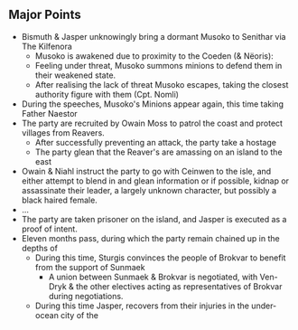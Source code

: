 ## Major Points
- Bismuth & Jasper unknowingly bring a dormant Musoko to Senithar via The Kilfenora
	- Musoko is awakened due to proximity to the Coeden (& Nëoris): 
	- Feeling under threat, Musoko summons minions to defend them in their weakened state. 
	- After realising the lack of threat Musoko escapes, taking the closest authority figure with them (Cpt. Nomli)
- During the speeches, Musoko's Minions appear again, this time taking Father Naestor
- The party are recruited by Owain Moss to patrol the coast and protect villages from Reavers. 
	- After successfully preventing an attack, the party take a hostage
	- The party glean that the Reaver's are amassing on an island to the east
- Owain & Niahl instruct the party to go with Ceinwen to the isle, and either attempt to blend in and glean information or if possible, kidnap or assassinate their leader, a largely unknown character, but possibly a black haired female. 
- ...
- The party are taken prisoner on the island, and Jasper is executed as a proof of intent.
- Eleven months pass, during which the party remain chained up in the depths of 
	- During this time, Sturgis convinces the people of Brokvar to benefit from the support of Sunmaek
		- A union between Sunmaek & Brokvar is negotiated, with Ven-Dryk & the other electives acting as representatives of Brokvar during negotiations. 
	- During this time Jasper, recovers from their injuries in the under-ocean city of the 